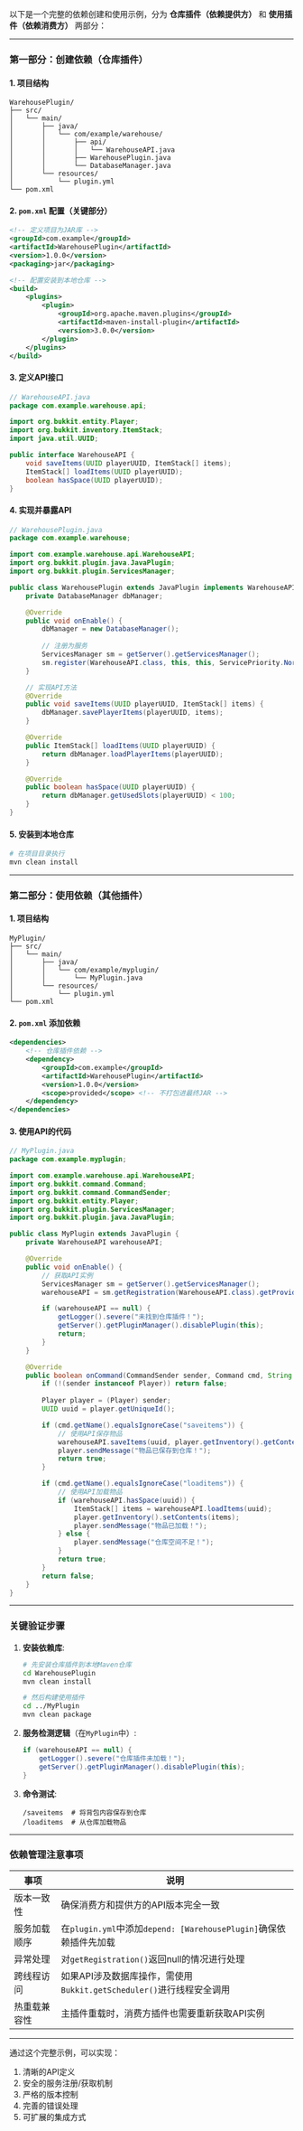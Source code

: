 以下是一个完整的依赖创建和使用示例，分为 **仓库插件（依赖提供方）** 和 **使用插件（依赖消费方）** 两部分：

---

### 第一部分：创建依赖（仓库插件）

#### 1. 项目结构
```
WarehousePlugin/
├── src/
│   └── main/
│       ├── java/
│       │   └── com/example/warehouse/
│       │       ├── api/
│       │       │   └── WarehouseAPI.java
│       │       ├── WarehousePlugin.java
│       │       └── DatabaseManager.java
│       └── resources/
│           └── plugin.yml
└── pom.xml
```

#### 2. `pom.xml` 配置（关键部分）
```xml
<!-- 定义项目为JAR库 -->
<groupId>com.example</groupId>
<artifactId>WarehousePlugin</artifactId>
<version>1.0.0</version>
<packaging>jar</packaging>

<!-- 配置安装到本地仓库 -->
<build>
    <plugins>
        <plugin>
            <groupId>org.apache.maven.plugins</groupId>
            <artifactId>maven-install-plugin</artifactId>
            <version>3.0.0</version>
        </plugin>
    </plugins>
</build>
```

#### 3. 定义API接口
```java
// WarehouseAPI.java
package com.example.warehouse.api;

import org.bukkit.entity.Player;
import org.bukkit.inventory.ItemStack;
import java.util.UUID;

public interface WarehouseAPI {
    void saveItems(UUID playerUUID, ItemStack[] items);
    ItemStack[] loadItems(UUID playerUUID);
    boolean hasSpace(UUID playerUUID);
}
```

#### 4. 实现并暴露API
```java
// WarehousePlugin.java
package com.example.warehouse;

import com.example.warehouse.api.WarehouseAPI;
import org.bukkit.plugin.java.JavaPlugin;
import org.bukkit.plugin.ServicesManager;

public class WarehousePlugin extends JavaPlugin implements WarehouseAPI {
    private DatabaseManager dbManager;

    @Override
    public void onEnable() {
        dbManager = new DatabaseManager();
        
        // 注册为服务
        ServicesManager sm = getServer().getServicesManager();
        sm.register(WarehouseAPI.class, this, this, ServicePriority.Normal);
    }

    // 实现API方法
    @Override
    public void saveItems(UUID playerUUID, ItemStack[] items) {
        dbManager.savePlayerItems(playerUUID, items);
    }

    @Override
    public ItemStack[] loadItems(UUID playerUUID) {
        return dbManager.loadPlayerItems(playerUUID);
    }

    @Override
    public boolean hasSpace(UUID playerUUID) {
        return dbManager.getUsedSlots(playerUUID) < 100;
    }
}
```

#### 5. 安装到本地仓库
```bash
# 在项目目录执行
mvn clean install
```

---

### 第二部分：使用依赖（其他插件）

#### 1. 项目结构
```
MyPlugin/
├── src/
│   └── main/
│       ├── java/
│       │   └── com/example/myplugin/
│       │       └── MyPlugin.java
│       └── resources/
│           └── plugin.yml
└── pom.xml
```

#### 2. `pom.xml` 添加依赖
```xml
<dependencies>
    <!-- 仓库插件依赖 -->
    <dependency>
        <groupId>com.example</groupId>
        <artifactId>WarehousePlugin</artifactId>
        <version>1.0.0</version>
        <scope>provided</scope> <!-- 不打包进最终JAR -->
    </dependency>
</dependencies>
```

#### 3. 使用API的代码
```java
// MyPlugin.java
package com.example.myplugin;

import com.example.warehouse.api.WarehouseAPI;
import org.bukkit.command.Command;
import org.bukkit.command.CommandSender;
import org.bukkit.entity.Player;
import org.bukkit.plugin.ServicesManager;
import org.bukkit.plugin.java.JavaPlugin;

public class MyPlugin extends JavaPlugin {
    private WarehouseAPI warehouseAPI;

    @Override
    public void onEnable() {
        // 获取API实例
        ServicesManager sm = getServer().getServicesManager();
        warehouseAPI = sm.getRegistration(WarehouseAPI.class).getProvider();

        if (warehouseAPI == null) {
            getLogger().severe("未找到仓库插件！");
            getServer().getPluginManager().disablePlugin(this);
            return;
        }
    }

    @Override
    public boolean onCommand(CommandSender sender, Command cmd, String label, String[] args) {
        if (!(sender instanceof Player)) return false;
        
        Player player = (Player) sender;
        UUID uuid = player.getUniqueId();

        if (cmd.getName().equalsIgnoreCase("saveitems")) {
            // 使用API保存物品
            warehouseAPI.saveItems(uuid, player.getInventory().getContents());
            player.sendMessage("物品已保存到仓库！");
            return true;
        }

        if (cmd.getName().equalsIgnoreCase("loaditems")) {
            // 使用API加载物品
            if (warehouseAPI.hasSpace(uuid)) {
                ItemStack[] items = warehouseAPI.loadItems(uuid);
                player.getInventory().setContents(items);
                player.sendMessage("物品已加载！");
            } else {
                player.sendMessage("仓库空间不足！");
            }
            return true;
        }
        return false;
    }
}
```

---

### 关键验证步骤

1. **安装依赖库**:
   ```bash
   # 先安装仓库插件到本地Maven仓库
   cd WarehousePlugin
   mvn clean install
   
   # 然后构建使用插件
   cd ../MyPlugin
   mvn clean package
   ```

2. **服务检测逻辑**（在`MyPlugin`中）:
   ```java
   if (warehouseAPI == null) {
       getLogger().severe("仓库插件未加载！");
       getServer().getPluginManager().disablePlugin(this);
   }
   ```

3. **命令测试**:
   ```
   /saveitems  # 将背包内容保存到仓库
   /loaditems  # 从仓库加载物品
   ```

---

### 依赖管理注意事项

| 事项         | 说明                                                         |
| ------------ | ------------------------------------------------------------ |
| 版本一致性   | 确保消费方和提供方的API版本完全一致                          |
| 服务加载顺序 | 在`plugin.yml`中添加`depend: [WarehousePlugin]`确保依赖插件先加载 |
| 异常处理     | 对`getRegistration()`返回null的情况进行处理                  |
| 跨线程访问   | 如果API涉及数据库操作，需使用`Bukkit.getScheduler()`进行线程安全调用 |
| 热重载兼容性 | 主插件重载时，消费方插件也需要重新获取API实例                |

---

通过这个完整示例，可以实现：
1. 清晰的API定义
2. 安全的服务注册/获取机制
3. 严格的版本控制
4. 完善的错误处理
5. 可扩展的集成方式